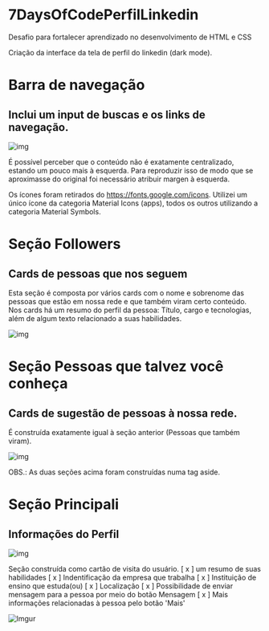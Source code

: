 # 7DaysOfCodePerfilLinkedin
Desafio para fortalecer aprendizado no desenvolvimento de HTML e CSS

Criação da interface da tela de perfil do linkedin (dark mode).

# Barra de navegação

## Inclui um input de buscas e os links de navegação.
![img](https://i.imgur.com/DRqSfxG.png)

É possível perceber que o conteúdo não é exatamente centralizado, estando um pouco mais à esquerda. Para reproduzir isso de modo que se aproximasse do original foi necessário atribuir margen à esquerda.

Os ícones foram retirados do https://fonts.google.com/icons.
Utilizei um único ícone da categoria Material Icons (apps), todos os outros utilizando a categoria Material Symbols.

# Seção Followers

## Cards de pessoas que nos seguem

Esta seção é composta por vários cards com o nome e sobrenome das pessoas que estão em nossa rede e que também viram certo conteúdo.
Nos cards há um resumo do perfil da pessoa: Título, cargo e tecnologias, além de algum texto relacionado a suas habilidades.

![img](https://i.imgur.com/x1sB4iR.png)

# Seção Pessoas que talvez você conheça

## Cards de sugestão de pessoas à nossa rede.

É construída exatamente igual à seção anterior (Pessoas que também viram).

![img](https://i.imgur.com/fhC4RYG.png)

OBS.: As duas seções acima foram construídas numa tag aside.

# Seção Principali <main>
  
  ## Informações do Perfil
  
  ![img](https://i.imgur.com/xtijUw3.png)
  
  Seção construída como cartão de visita do usuário.
   [ x ] um resumo de suas habilidades
   [ x ] Indentificação da empresa que trabalha
   [ x ] Instituição de ensino que estuda(ou)
   [ x ] Localização
   [ x ] Possibilidade de enviar mensagem para a pessoa por meio do botão Mensagem
   [ x ] Mais informações relacionadas à pessoa pelo botão 'Mais'
  
  ![Imgur](https://i.imgur.com/xtijUw3.png)
